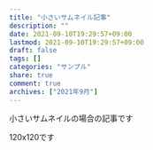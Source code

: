 ```yaml
---
title: "小さいサムネイル記事"
description: ""
date: 2021-09-10T19:29:57+09:00
lastmod: 2021-09-10T19:29:57+09:00
draft: false
tags: []
categories: "サンプル"
share: true
comment: true
archives: ["2021年9月"]
---
```


小さいサムネイルの場合の記事です

120x120です
